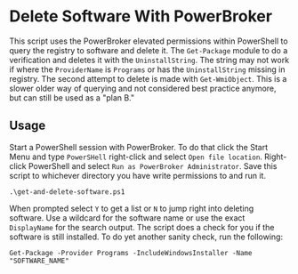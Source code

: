 # Delete Software With PowerBroker

This script uses the PowerBroker elevated permissions within PowerShell to query the registry to software and delete it. The `Get-Package` module to do a verification and deletes it with the `UninstallString`. The string may not work if where the `ProviderName` is `Programs` or has the `UninstallString` missing in registry. The second attempt to delete is made with `Get-WmiObject`. This is a slower older way of querying and not considered best practice anymore, but can still be used as a "plan B."

## Usage

Start a PowerShell session with PowerBroker. To do that click the Start Menu and type `PowerSHell` right-click and select `Open file location`. Right-click PowerShell and select `Run as PowerBroker Administrator`. Save this script to whichever directory you have write permissions to and run it. 
```
.\get-and-delete-software.ps1
```
When prompted select `Y` to get a list or `N` to jump right into deleting software. Use a wildcard for the software name or use the exact `DisplayName` for the search output. The script does a check for you if the software is still installed. To do yet another sanity check, run the following:

```
Get-Package -Provider Programs -IncludeWindowsInstaller -Name "SOFTWARE_NAME"
```
